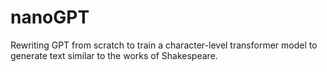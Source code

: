 # nanoGPT
Rewriting GPT from scratch to train a character-level transformer model to generate text similar to the works of Shakespeare.
